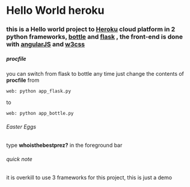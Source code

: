 # Hello World heroku
### this is a Hello world project to [Heroku](https://heroku.com) cloud platform in 2 python frameworks, [bottle](http://bottlepy.org) and [flask](http://flask.pocoo.org) , the front-end is done with [angularJS](https://angularjs.org/) and [w3css](https://www.w3schools.com/w3css/)
##### procfile
you can switch from flask to bottle any time 
just change the contents of __procfile__ from 

    web: python app_flask.py
    
to
     
    web: python app_bottle.py

###### Easter Eggs
type __whoisthebestprez?__ in the foreground bar 

###### quick note
it is overkill to use 3 frameworks for this project, this is just a demo
